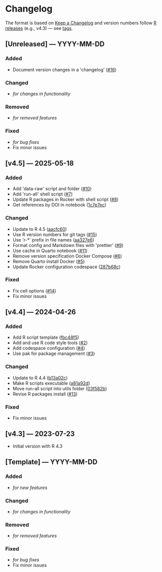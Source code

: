 # Changelog

The format is based on [Keep a Changelog](https://keepachangelog.com/en/1.1.0/)
and version numbers follow
[R releases](https://cran.r-project.org/bin/windows/base/old/) (e.g., v4.3)
— see [tags](https://github.com/hdigital/starter-r/tags).

## [Unreleased] — YYYY-MM-DD

### Added

- Document version changes in a 'changelog' ([#16](https://github.com/hdigital/starter-r/pull/16))

### Changed

- _for changes in functionality_

### Removed

- _for removed features_

### Fixed

- _for bug fixes_
- Fix minor issues

## [v4.5] — 2025-05-18

### Added

- Add 'data-raw' script and folder ([#10](https://github.com/hdigital/starter-r/pull/10))
- Add 'run-all' shell script ([#7](https://github.com/hdigital/starter-r/pull/7))
- Update R packages in Rocker with shell script ([#8](https://github.com/hdigital/starter-r/pull/8))
- Get references by DOI in notebook ([1c7e7ec](https://github.com/hdigital/starter-r/commit/1c7e7eca824255e02079af3244e071447bc9224c))

### Changed

- Update to R 4.5 ([aacfc60](https://github.com/hdigital/starter-r/commit/aacfc60))
- Use R version numbers for git tags ([#15](https://github.com/hdigital/starter-r/issues/15))
- Use 'r-\*' prefix in file names ([aa327e6](https://github.com/hdigital/starter-r/commit/aa327e659f1edf8828474cdda507b68a1a94762e))
- Format config and Markdown files with 'prettier' ([#9](https://github.com/hdigital/starter-r/issues/9))
- Use cache in Quarto notebook ([#11](https://github.com/hdigital/starter-r/pull/11))
- Remove version specification Docker Compose ([#6](https://github.com/hdigital/starter-r/issues/6))
- Remove Quarto install Docker ([#5](https://github.com/hdigital/starter-r/issues/5))
- Update Rocker configuration codespace ([287b68c](https://github.com/hdigital/starter-r/commit/287b68c240f3008d1fd839ddcc626a3a0a12e096))

### Fixed

- Fix cell options ([#14](https://github.com/hdigital/starter-r/pull/14))
- Fix minor issues

## [v4.4] — 2024-04-26

### Added

- Add R script template ([fbc48f5](https://github.com/hdigital/starter-r/commit/fbc48f53b89a359541ada5098f523b9cdbb6e276))
- Add and use R code style tools ([#2](https://github.com/hdigital/starter-r/pull/2))
- Add codespace configuration ([#4](https://github.com/hdigital/starter-r/pull/4))
- Use pak for package management ([#3](https://github.com/hdigital/starter-r/pull/3))

### Changed

- Update to R 4.4 ([b13a02c](https://github.com/hdigital/starter-r/commit/b13a02c474c4f2776ba6ab0cb565c6ff7375e080))
- Make R scripts executable ([a81a92d](https://github.com/hdigital/starter-r/commit/a81a92dd45d00e35bfa77c0aeb6e85acad0bb82a))
- Move run-all script into utils folder ([03f582b](https://github.com/hdigital/starter-r/commit/03f582b52fe4cec9801df468c27408bd8308e3ad))
- Revise R packages install ([#13](https://github.com/hdigital/starter-r/pull/13))

### Fixed

- Fix minor issues

## [v4.3] — 2023-07-23

- Initial version with R 4.3

## [Template] — YYYY-MM-DD

### Added

- _for new features_

### Changed

- _for changes in functionality_

### Removed

- _for removed features_

### Fixed

- _for bug fixes_
- Fix minor issues
